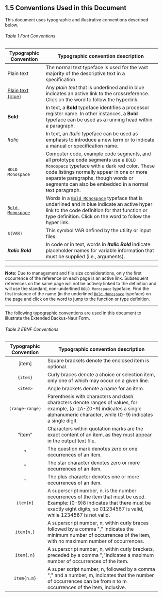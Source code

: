 <!--- @file
  1.5 Conventions Used in this Document

  Copyright (c) 2014-2017, Intel Corporation. All rights reserved.<BR>

  Redistribution and use in source (original document form) and 'compiled'
  forms (converted to PDF, epub, HTML and other formats) with or without
  modification, are permitted provided that the following conditions are met:

  1) Redistributions of source code (original document form) must retain the
     above copyright notice, this list of conditions and the following
     disclaimer as the first lines of this file unmodified.

  2) Redistributions in compiled form (transformed to other DTDs, converted to
     PDF, epub, HTML and other formats) must reproduce the above copyright
     notice, this list of conditions and the following disclaimer in the
     documentation and/or other materials provided with the distribution.

  THIS DOCUMENTATION IS PROVIDED BY TIANOCORE PROJECT "AS IS" AND ANY EXPRESS OR
  IMPLIED WARRANTIES, INCLUDING, BUT NOT LIMITED TO, THE IMPLIED WARRANTIES OF
  MERCHANTABILITY AND FITNESS FOR A PARTICULAR PURPOSE ARE DISCLAIMED. IN NO
  EVENT SHALL TIANOCORE PROJECT  BE LIABLE FOR ANY DIRECT, INDIRECT, INCIDENTAL,
  SPECIAL, EXEMPLARY, OR CONSEQUENTIAL DAMAGES (INCLUDING, BUT NOT LIMITED TO,
  PROCUREMENT OF SUBSTITUTE GOODS OR SERVICES; LOSS OF USE, DATA, OR PROFITS;
  OR BUSINESS INTERRUPTION) HOWEVER CAUSED AND ON ANY THEORY OF LIABILITY,
  WHETHER IN CONTRACT, STRICT LIABILITY, OR TORT (INCLUDING NEGLIGENCE OR
  OTHERWISE) ARISING IN ANY WAY OUT OF THE USE OF THIS DOCUMENTATION, EVEN IF
  ADVISED OF THE POSSIBILITY OF SUCH DAMAGE.

-->

## 1.5 Conventions Used in this Document

This document uses typographic and illustrative conventions described below.

###### Table 1 Font Conventions

| Typographic Convention | Typographic convention description                                                                                                                                                                                                                                             |
| ---------------------- | ------------------------------------------------------------------------------------------------------------------------------------------------------------------------------------------------------------------------------------------------------------------------------ |
| Plain text             | The normal text typeface is used for the vast majority of the descriptive text in a specification.                                                                                                                                                                             |
| [Plain text (blue)]()  | Any _plain text_ that is underlined and in blue indicates an active link to the crossreference. Click on the word to follow the hyperlink.                                                                                                                                     |
| **Bold**               | In text, a **Bold** typeface identifies a processor register name. In other instances, a **Bold** typeface can be used as a running head within a paragraph.                                                                                                                   |
| _Italic_               | In text, an _Italic_ typeface can be used as emphasis to introduce a new term or to indicate a manual or specification name.                                                                                                                                                   |
| `BOLD Monospace`       | Computer code, example code segments, and all prototype code segments use a `BOLD Monospace` typeface with a dark red color. These code listings normally appear in one or more separate paragraphs, though words or segments can also be embedded in a normal text paragraph. |
| [`Bold Monospace`]()   | Words in a [`Bold Monospace`]() typeface that is underlined and in blue indicate an active hyper link to the code definition for that function or type definition. Click on the word to follow the hyper link.                                                                 |
| `$(VAR)`               | This symbol VAR defined by the utility or input files.                                                                                                                                                                                                                         |
| **_Italic Bold_**      | In code or in text, words in **_Italic Bold_** indicate placeholder names for variable information that must be supplied (i.e., arguments).                                                                                                                                    |

**********
**Note:** Due to management and file size considerations, only the first
occurrence of the reference on each page is an active link. Subsequent
references on the same page will not be actively linked to the definition and
will use the standard, non-underlined `BOLD Monospace` typeface. Find the
first instance of the name (in the underlined [`Bold Monospace`]() typeface) on
the page and click on the word to jump to the function or type definition.
**********

The following typographic conventions are used in this document to illustrate
the Extended Backus-Naur Form.

###### Table 2 EBNF Conventions

| Typographic Convention | Typographic convention description                                                                                                                                                                     |
|:----------------------:| ------------------------------------------------------------------------------------------------------------------------------------------------------------------------------------------------------ |
| [item]                 | Square brackets denote the enclosed item is optional.                                                                                                                                                  |
| `{item}`               | Curly braces denote a choice or selection item, only one of which may occur on a given line.                                                                                                           |
| `<item>`               | Angle brackets denote a name for an item.                                                                                                                                                              |
| `(range-range)`        | Parenthesis with characters and dash characters denote ranges of values, for example, (a-zA-Z0-9) indicates a single alphanumeric character, while (0-9) indicates a single digit.                     |
| "item"                 | Characters within quotation marks are the exact content of an item, as they must appear in the output text file.                                                                                       |
| `?`                    | The question mark denotes zero or one occurrences of an item.                                                                                                                                          |
| `*`                    | The star character denotes zero or more occurrences of an item.                                                                                                                                        |
| `+`                    | The plus character denotes one or more occurrences of an item.                                                                                                                                         |
| `item{n}`              | A superscript number, n, is the number occurrences of the item that must be used. Example: (0-9)8 indicates that there must be exactly eight digits, so 01234567 is valid, while 1234567 is not valid. |
| `item{n,}`             | A superscript number, n, within curly braces followed by a comma "," indicates the minimum number of occurrences of the item, with no maximum number of occurrences.                                   |
| `item{,n}`             | A superscript number, n, within curly brackets, preceded by a comma ","indicates a maximum number of occurrences of the item.                                                                          |
| `item{n,m}`            | A super script number, n, followed by a comma "," and a number, m, indicates that the number of occurrences can be from n to m occurrences of the item, inclusive.                                     |

